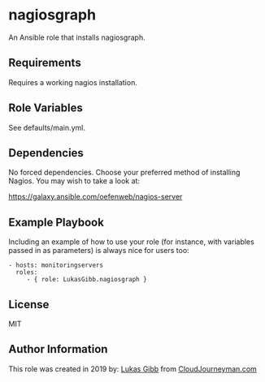 nagiosgraph
=========

An Ansible role that installs nagiosgraph.

Requirements
------------

Requires a working nagios installation.

Role Variables
--------------

See defaults/main.yml.

Dependencies
------------

No forced dependencies. Choose your preferred method of installing Nagios. You may wish to take a look at:

https://galaxy.ansible.com/oefenweb/nagios-server

Example Playbook
----------------

Including an example of how to use your role (for instance, with variables passed in as parameters) is always nice for users too:

    - hosts: monitoringservers
      roles:
         - { role: LukasGibb.nagiosgraph }

License
-------

MIT

Author Information
------------------

This role was created in 2019 by:
[Lukas Gibb](https://github.com/LukasGibb) from [CloudJourneyman.com](http://www.cloudjourneyman.com/)
